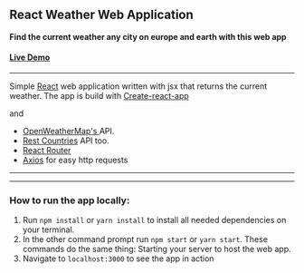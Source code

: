 ## React Weather Web Application
**Find the current weather any city on europe and earth with this web app**
#### [Live Demo](https://adaane.github.io/react-weather-webapp) 

-------------

Simple [React](https://facebook.github.io/react/) web application written with jsx that returns the current weather. The app is build with [Create-react-app](https://github.com/facebookincubator/create-react-app) 

and 

* [OpenWeatherMap's ](http://openweathermap.org/) API.
* [Rest Countries](https://restcountries.eu/) API too.
* [React Router](https://github.com/reactjs/react-router)
* [Axios](https://github.com/mzabriskie/axios) for easy http requests

-------------

-------------

### How to run the app locally:

1. Run ```npm install``` or ```yarn install```  to install all needed dependencies on your terminal.
6. In the other command prompt run ```npm start``` or ```yarn start```. These commands do the same thing: Starting your server to host the web app.
7. Navigate to ```localhost:3000``` to see the app in action

